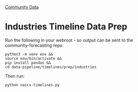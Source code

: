 [Community Data](/community-data/) 

# Industries Timeline Data Prep

Run the following in your webroot - so output can be sent to the community-forecasting repo.

	python3 -m venv env &&
	source env/bin/activate &&
	pip install pandas &&
	cd data-pipeline/timelines/prep/industries

Then run:

	python naics-timelines.py